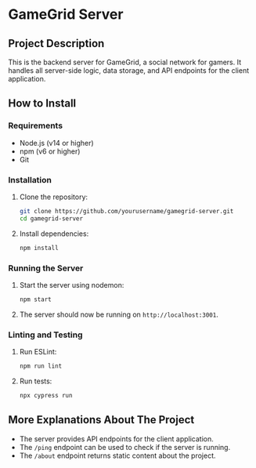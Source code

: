 # GameGrid Server

## Project Description
This is the backend server for GameGrid, a social network for gamers. It handles all server-side logic, data storage, and API endpoints for the client application.

## How to Install

### Requirements
- Node.js (v14 or higher)
- npm (v6 or higher)
- Git

### Installation
1. Clone the repository:
    ```sh
    git clone https://github.com/yourusername/gamegrid-server.git
    cd gamegrid-server
    ```

2. Install dependencies:
    ```sh
    npm install
    ```

### Running the Server
1. Start the server using nodemon:
    ```sh
    npm start
    ```

2. The server should now be running on `http://localhost:3001`.

### Linting and Testing
1. Run ESLint:
    ```sh
    npm run lint
    ```

2. Run tests:
    ```sh
    npx cypress run
    ```

## More Explanations About The Project
- The server provides API endpoints for the client application.
- The `/ping` endpoint can be used to check if the server is running.
- The `/about` endpoint returns static content about the project.
